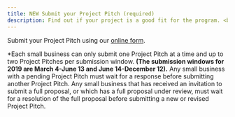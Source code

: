 ```yaml
---
title: NEW Submit your Project Pitch (required)
description: Find out if your project is a good fit for the program. <br>Processing time&#58; Up to three weeks.
---
```

Submit your Project Pitch using our [online form](https://nsfgov.secure.force.com/sbir/).

*Each small business can only submit one Project Pitch at a time and up to two Project Pitches per submission window. **(The submission windows for 2019 are March 4-June 13 and June 14-December 12).** Any small business with a pending Project Pitch must wait for a response before submitting another Project Pitch. Any small business that has received an invitation to submit a full proposal, or which has a full proposal under review, must wait for a resolution of the full proposal before submitting a new or revised Project Pitch.
